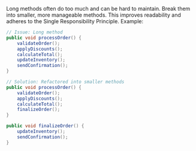 Long methods often do too much and can be hard to maintain. Break them into smaller, more manageable methods. This improves readability and adheres to the Single Responsibility Principle. 
Example:
```java
// Issue: Long method
public void processOrder() {
    validateOrder();
    applyDiscounts();
    calculateTotal();
    updateInventory();
    sendConfirmation();
}

// Solution: Refactored into smaller methods
public void processOrder() {
    validateOrder();
    applyDiscounts();
    calculateTotal();
    finalizeOrder();
}

public void finalizeOrder() {
    updateInventory();
    sendConfirmation();
}
```

<!-- Codacy PatPatBot reviewed: 2024-05-24T11:35:59.055Z -->
